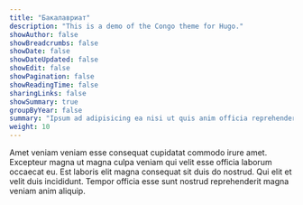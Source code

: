 ```yaml
---
title: "Бакалавриат"
description: "This is a demo of the Congo theme for Hugo."
showAuthor: false
showBreadcrumbs: false
showDate: false
showDateUpdated: false
showEdit: false
showPagination: false
showReadingTime: false
sharingLinks: false
showSummary: true
groupByYear: false
summary: "Ipsum ad adipisicing ea nisi ut quis anim officia reprehenderit velit ex ipsum. Aute irure pariatur consequat anim anim Lorem anim in ullamco ex exercitation. Pariatur sunt velit ullamco aute ad dolor. Irure non ipsum ipsum do commodo. Mollit est eiusmod tempor laboris minim esse irure sit. Proident qui aute duis in nisi est deserunt sit labore deserunt eiusmod id elit dolor."
weight: 10
---
```


Amet veniam veniam esse consequat cupidatat commodo irure amet. Excepteur magna ut magna culpa veniam qui velit esse officia laborum occaecat eu. Est laboris elit magna consequat sit duis do nostrud. Qui elit et velit duis incididunt. Tempor officia esse sunt nostrud reprehenderit magna veniam anim aliquip.